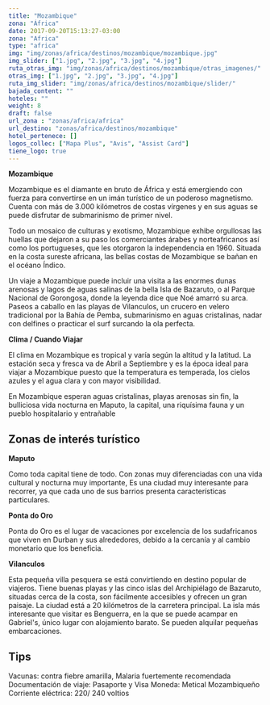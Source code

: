 ```yaml
---
title: "Mozambique"
zona: "África"
date: 2017-09-20T15:13:27-03:00
zona: "Africa"
type: "africa"
img: "img/zonas/africa/destinos/mozambique/mozambique.jpg"
img_slider: ["1.jpg", "2.jpg", "3.jpg", "4.jpg"]
ruta_otras_img: "img/zonas/africa/destinos/mozambique/otras_imagenes/"
otras_img: ["1.jpg", "2.jpg", "3.jpg", "4.jpg"]
ruta_img_slider: "img/zonas/africa/destinos/mozambique/slider/"
bajada_content: ""
hoteles: ""
weight: 8
draft: false
url_zona : "zonas/africa/africa"
url_destino: "zonas/africa/destinos/mozambique"
hotel_pertenece: []
logos_collec: ["Mapa Plus", "Avis", "Assist Card"]
tiene_logo: true
---
```


**Mozambique**

Mozambique es el diamante en bruto de África y está emergiendo con fuerza para convertirse en un imán turístico de un poderoso magnetismo. Cuenta con más de 3.000 kilómetros de costas vírgenes y en sus aguas se puede disfrutar de submarinismo de primer nivel.

Todo un mosaico de culturas y exotismo, Mozambique exhibe orgullosas las huellas que dejaron a su paso los comerciantes árabes y norteafricanos así como los portugueses, que les otorgaron la independencia en 1960. Situada en la costa sureste africana, las bellas costas de Mozambique se bañan en el océano Índico.

Un viaje a Mozambique puede incluir una visita a las enormes dunas arenosas y lagos de aguas salinas de la bella Isla de Bazaruto, o al Parque Nacional de Gorongosa, donde la leyenda dice que Noé amarró su arca. Paseos a caballo en las playas de Vilanculos, un crucero en velero tradicional por la Bahía de Pemba, submarinismo en aguas cristalinas, nadar con delfines o practicar el surf surcando la ola perfecta.

**Clima / Cuando Viajar**

El clima en Mozambique es tropical y varía según la altitud y la latitud. La estación seca y fresca va de Abril a Septiembre y es la época ideal para viajar a Mozambique puesto que la temperatura es temperada, los cielos azules y el agua clara y con mayor visibilidad.

En Mozambique esperan aguas cristalinas, playas arenosas sin fin, la bulliciosa vida nocturna en Maputo, la capital, una riquísima fauna y un pueblo hospitalario y entrañable

## Zonas de interés turístico

**Maputo**

Como toda capital tiene de todo. Con zonas muy diferenciadas con una vida cultural y nocturna muy importante, Es una ciudad muy interesante para recorrer, ya que cada uno de sus barrios presenta características particulares.

**Ponta do Oro**

Ponta do Oro es el lugar de vacaciones por excelencia de los sudafricanos que viven en Durban y sus alrededores, debido a la cercanía y al cambio monetario que los beneficia.  

**Vilanculos**

Esta pequeña villa pesquera se está convirtiendo en destino popular de viajeros. Tiene buenas playas y las cinco islas del Archipiélago de Bazaruto, situadas cerca de la costa, son fácilmente accesibles y ofrecen un gran paisaje. La ciudad está a 20 kilómetros de la carretera principal.
La isla más interesante que visitar es Benguerra, en la que se puede acampar en Gabriel's, único lugar con alojamiento barato. Se pueden alquilar pequeñas embarcaciones.

## Tips

Vacunas: contra fiebre amarilla, Malaria fuertemente recomendada
Documentación de viaje: Pasaporte y Visa
Moneda: Metical Mozambiqueño
Corriente eléctrica: 220/ 240 voltios
